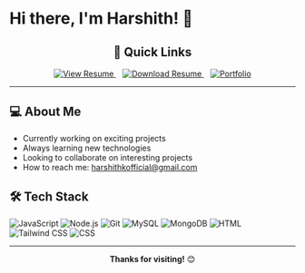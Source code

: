 # Hi there, I'm Harshith! 👋

<div align="center">

## 🔗 Quick Links

<a href="https://github.com/HarshithKDev/HarshithKDev/blob/main/HARSHITH_K.pdf" target="_blank">
  <img src="https://img.shields.io/badge/📄%20View%20Resume-2196F3?style=for-the-badge&logoColor=white" alt="View Resume"/>
</a>
&nbsp;&nbsp;
<a href="https://github.com/HarshithKDev/HarshithKDev/raw/main/HARSHITH_K.pdf" download>
  <img src="https://img.shields.io/badge/📥%20Download%20Resume-4CAF50?style=for-the-badge&logoColor=white" alt="Download Resume"/>
</a>
&nbsp;&nbsp;
<a href="https://harshith-k.netlify.app" target="_blank">
  <img src="https://img.shields.io/badge/🌐%20Portfolio-FF9800?style=for-the-badge&logoColor=white" alt="Portfolio"/>
</a>

</div>

---

## 💻 About Me

- Currently working on exciting projects
- Always learning new technologies
- Looking to collaborate on interesting projects
- How to reach me: [harshithkofficial@gmail.com](mailto:harshithkofficial@gmail.com)

## 🛠️ Tech Stack

![JavaScript](https://img.shields.io/badge/-JavaScript-F7DF1E?style=flat-square&logo=javascript&logoColor=black)
![Node.js](https://img.shields.io/badge/-Node.js-339933?style=flat-square&logo=node.js&logoColor=white)
![Git](https://img.shields.io/badge/-Git-F05032?style=flat-square&logo=git&logoColor=white)
![MySQL](https://img.shields.io/badge/-MySQL-4479A1?style=flat-square&logo=mysql&logoColor=white)
![MongoDB](https://img.shields.io/badge/-MongoDB-47A248?style=flat-square&logo=mongodb&logoColor=white)
![HTML](https://img.shields.io/badge/-HTML-E34F26?style=flat-square&logo=html5&logoColor=white)
![Tailwind CSS](https://img.shields.io/badge/-Tailwind%20CSS-06B6D4?style=flat-square&logo=tailwindcss&logoColor=white)
![CSS](https://img.shields.io/badge/-CSS-1572B6?style=flat-square&logo=css3&logoColor=white)


---

<div align="center">

**Thanks for visiting!** 😊

</div>
